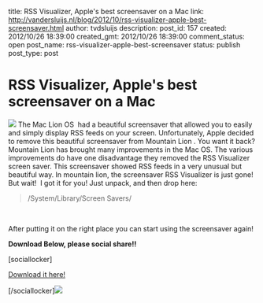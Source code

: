 title: RSS Visualizer, Apple's best screensaver on a Mac
link: http://vandersluijs.nl/blog/2012/10/rss-visualizer-apple-best-screensaver.html
author: tvdsluijs
description: 
post_id: 157
created: 2012/10/26 18:39:00
created_gmt: 2012/10/26 18:39:00
comment_status: open
post_name: rss-visualizer-apple-best-screensaver
status: publish
post_type: post

# RSS Visualizer, Apple's best screensaver on a Mac

![](/wp-content/uploads/2012/10/RSS-Visualizer-300x214.jpg) The Mac Lion OS  had a beautiful screensaver that allowed you to easily and simply display RSS feeds on your screen. Unfortunately, Apple decided to remove this beautiful screensaver from Mountain Lion . You want it back? Mountain Lion has brought many improvements in the Mac OS. The various improvements do have one disadvantage they removed the RSS Visualizer screen saver. This screensaver showed RSS feeds in a very unusual but beautiful way. In mountain lion, the screensaver RSS Visualizer is just gone! But wait!  I got it for you! Just unpack, and then drop here: 

> /System/Library/Screen Savers/

 

After putting it on the right place you can start using the screensaver again!

**Download Below, please social share!!**

[sociallocker]

[Download it here!](https://s3-eu-west-1.amazonaws.com/cpn.iamboredsoiblog.eu/RSS+Visualizer.qtz.gz)

[/sociallocker]![](https://www.paypalobjects.com/en_US/i/scr/pixel.gif)